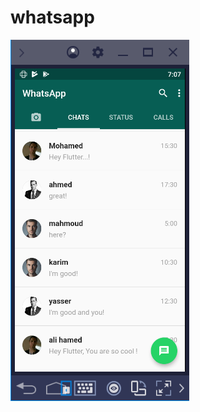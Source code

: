 # whatsapp

![whatsapp](https://github.com/Elmorshedy17/whatsapp/blob/master/screenshoot/whatsapp1.png)
